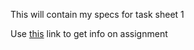 This will contain my specs for task sheet 1

Use [this](https://jvkoebbe.github.io/math4610/lectures/lecture_04/md/softwaremanual_example) link to get info on assignment
